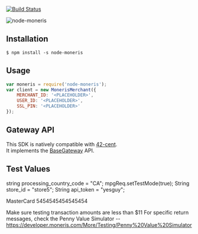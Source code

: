 [![Build Status](https://travis-ci.org/continuous-software/node-moneris.svg?branch=master)](https://travis-ci.org/continuous-software/node-moneris)

![node-moneris](https://upload.wikimedia.org/wikipedia/en/6/6b/Moneris_Logo.svg)

## Installation ##

    $ npm install -s node-moneris

## Usage

```javascript
var moneris = require('node-moneris');
var client = new MonerisMerchant({
    MERCHANT_ID: '<PLACEHOLDER>',
    USER_ID: '<PLACEHOLDER>',
    SSL_PIN: '<PLACEHOLDER>'
});
```

## Gateway API

This SDK is natively compatible with [42-cent](https://github.com/continuous-software/42-cent).  
It implements the [BaseGateway](https://github.com/continuous-software/42-cent-base) API.


## Test Values

string processing_country_code = "CA";
mpgReq.setTestMode(true);
String store_id = "store5";
String api_token = "yesguy";

MasterCard
5454545454545454

Make sure testing transaction amounts are less than $11
For specific return messages, check the Penny Value Simulator -- https://developer.moneris.com/More/Testing/Penny%20Value%20Simulator
